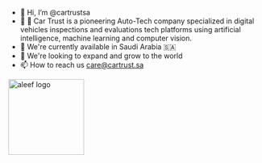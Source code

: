 - 👋 Hi, I’m @cartrustsa
- 👀 👀 Car Trust is a pioneering Auto-Tech company specialized in digital vehicles inspections
  and evaluations tech platforms using artificial intelligence, machine learning and computer vision.
- 🌱 We're currently available in Saudi Arabia 🇸🇦
- 💞️ We're looking to expand and grow to the world
- 📫 How to reach us care@cartrust.sa



<img width="150" title="aleef logo" src="https://cartrust.sa/front/imgs/ctsite-logo.svg" data-canonical-src="https://cartrust.sa/front/imgs/ctsite-logo.svg" style="max-width: 100%;">
